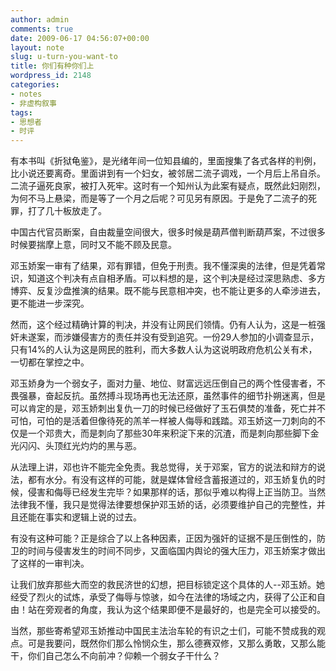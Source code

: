 ```yaml
---
author: admin
comments: true
date: 2009-06-17 04:56:07+00:00
layout: note
slug: u-turn-you-want-to
title: 你们有种你们上
wordpress_id: 2148
categories:
- notes
- 非虚构叙事
tags:
- 思想者
- 时评
---
```


有本书叫《折狱龟鉴》，是光绪年间一位知县编的，里面搜集了各式各样的判例，比小说还要离奇。里面讲到有一个妇女，被邻居二流子调戏，一个月后上吊自杀。二流子逼死良家，被打入死牢。这时有一个知州认为此案有疑点，既然此妇刚烈，为何不马上悬梁，而是等了一个月之后呢？可见另有原因。于是免了二流子的死罪，打了几十板放走了。

中国古代官员断案，自由裁量空间很大，很多时候是葫芦僧判断葫芦案，不过很多时候要揣摩上意，同时又不能不顾及民意。

邓玉娇案一审有了结果，邓有罪错，但免于刑责。我不懂深奥的法律，但是凭着常识，知道这个判决有点自相矛盾。可以料想的是，这个判决是经过深思熟虑、多方博弈、反复沙盘推演的结果。既不能与民意相冲突，也不能让更多的人牵涉进去，更不能进一步深究。

然而，这个经过精确计算的判决，并没有让网民们领情。仍有人认为，这是一桩强奸未遂案，而涉嫌侵害方的责任并没有受到追究。一份29人参加的小调查显示，只有14%的人认为这是网民的胜利，而大多数人认为这说明政府危机公关有术，一切都在掌控之中。

邓玉娇身为一个弱女子，面对力量、地位、财富远远压倒自己的两个性侵害者，不畏强暴，奋起反抗。虽然搏斗现场再也无法还原，虽然事件的细节扑朔迷离，但是可以肯定的是，邓玉娇刺出复仇一刀的时候已经做好了玉石俱焚的准备，死亡并不可怕，可怕的是活着但像待死的羔羊一样被人侮辱和践踏。邓玉娇这一刀刺向的不仅是一个邓贵大，而是刺向了那些30年来积淀下来的沉渣，而是刺向那些脚下金光闪闪、头顶红光灼灼的黑与恶。

从法理上讲，邓也许不能完全免责。我总觉得，关于邓案，官方的说法和辩方的说法，都有水分。有没有这样的可能，就是媒体曾经含蓄报道过的，邓玉娇复仇的时候，侵害和侮辱已经发生完毕？如果那样的话，那似乎难以构得上正当防卫。当然法律我不懂，我只是觉得法律要想保护邓玉娇的话，必须要维护自己的完整性，并且还能在事实和逻辑上说的过去。

有没有这种可能？正是综合了以上各种因素，正因为强奸的证据不是压倒性的，防卫的时间与侵害发生的时间不同步，又面临国内舆论的强大压力，邓玉娇案才做出了这样的一审判决。

让我们放弃那些大而空的救民济世的幻想，把目标锁定这个具体的人--邓玉娇。她经受了烈火的试炼，承受了侮辱与惊骇，如今在法律的场域之内，获得了公正和自由！站在旁观者的角度，我认为这个结果即便不是最好的，也是完全可以接受的。

当然，那些寄希望邓玉娇推动中国民主法治车轮的有识之士们，可能不赞成我的观点。可是我要问，既然你们那么怜悯众生，那么德赛双修，又那么勇敢，又那么能干，你们自己怎么不向前冲？仰赖一个弱女子干什么？
